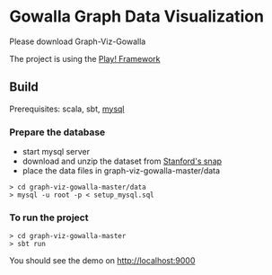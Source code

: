 # Gowalla Graph Data Visualization 

Please download Graph-Viz-Gowalla

The project is using the [Play! Framework](https://www.playframework.com/) 

## Build

Prerequisites: scala, sbt, [mysql](https://dev.mysql.com/downloads/mysql/)

### Prepare the database
- start mysql server
- download and unzip the dataset from [Stanford's snap](https://snap.stanford.edu/data/loc-gowalla.html)
- place the data files in graph-viz-gowalla-master/data
```
> cd graph-viz-gowalla-master/data
> mysql -u root -p < setup_mysql.sql
```

### To run the project
```
> cd graph-viz-gowalla-master
> sbt run
```

You should see the demo on [http://localhost:9000](http://localhost:9000)
